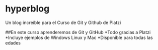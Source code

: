 # hyperblog
Un blog increíble para el Curso de Git y Github de Platzi


##En este curso aprenderemos de Git y GitHub
*Todo gracias a Platzi
*Incluye ejemplos de Windows Linux y Mac
*Disponible para todas las edades